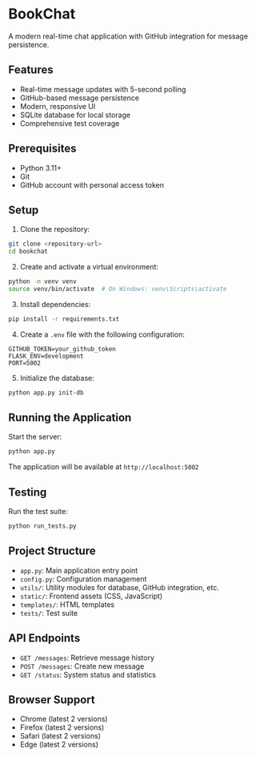 # BookChat

A modern real-time chat application with GitHub integration for message persistence.

## Features

- Real-time message updates with 5-second polling
- GitHub-based message persistence
- Modern, responsive UI
- SQLite database for local storage
- Comprehensive test coverage

## Prerequisites

- Python 3.11+
- Git
- GitHub account with personal access token

## Setup

1. Clone the repository:
```bash
git clone <repository-url>
cd bookchat
```

2. Create and activate a virtual environment:
```bash
python -m venv venv
source venv/bin/activate  # On Windows: venv\Scripts\activate
```

3. Install dependencies:
```bash
pip install -r requirements.txt
```

4. Create a `.env` file with the following configuration:
```
GITHUB_TOKEN=your_github_token
FLASK_ENV=development
PORT=5002
```

5. Initialize the database:
```bash
python app.py init-db
```

## Running the Application

Start the server:
```bash
python app.py
```

The application will be available at `http://localhost:5002`

## Testing

Run the test suite:
```bash
python run_tests.py
```

## Project Structure

- `app.py`: Main application entry point
- `config.py`: Configuration management
- `utils/`: Utility modules for database, GitHub integration, etc.
- `static/`: Frontend assets (CSS, JavaScript)
- `templates/`: HTML templates
- `tests/`: Test suite

## API Endpoints

- `GET /messages`: Retrieve message history
- `POST /messages`: Create new message
- `GET /status`: System status and statistics

## Browser Support

- Chrome (latest 2 versions)
- Firefox (latest 2 versions)
- Safari (latest 2 versions)
- Edge (latest 2 versions)
